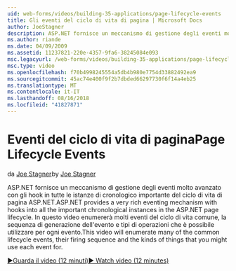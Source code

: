 ```yaml
---
uid: web-forms/videos/building-35-applications/page-lifecycle-events
title: Gli eventi del ciclo di vita di pagina | Microsoft Docs
author: JoeStagner
description: ASP.NET fornisce un meccanismo di gestione degli eventi molto avanzato con gli hook in tutte le istanze di cronologico importante del ciclo di vita di pagina ASP.NET. In questo video verrà enum...
ms.author: riande
ms.date: 04/09/2009
ms.assetid: 11237821-220e-4357-9fa6-38245084e093
msc.legacyurl: /web-forms/videos/building-35-applications/page-lifecycle-events
msc.type: video
ms.openlocfilehash: f70b4998245554a5db4b980e7754d33882492ea9
ms.sourcegitcommit: 45ac74e400f9f2b7dbded66297730f6f14a4eb25
ms.translationtype: MT
ms.contentlocale: it-IT
ms.lasthandoff: 08/16/2018
ms.locfileid: "41827871"
---
```

<a name="page-lifecycle-events"></a><span data-ttu-id="5640e-104">Eventi del ciclo di vita di pagina</span><span class="sxs-lookup"><span data-stu-id="5640e-104">Page Lifecycle Events</span></span>
====================
<span data-ttu-id="5640e-105">da [Joe Stagner](https://github.com/JoeStagner)</span><span class="sxs-lookup"><span data-stu-id="5640e-105">by [Joe Stagner](https://github.com/JoeStagner)</span></span>

<span data-ttu-id="5640e-106">ASP.NET fornisce un meccanismo di gestione degli eventi molto avanzato con gli hook in tutte le istanze di cronologico importante del ciclo di vita di pagina ASP.NET.</span><span class="sxs-lookup"><span data-stu-id="5640e-106">ASP.NET provides a very rich eventing mechanism with hooks into all the important chronological instances in the ASP.NET page lifecycle.</span></span> <span data-ttu-id="5640e-107">In questo video enumererà molti eventi del ciclo di vita comune, la sequenza di generazione dell'evento e tipi di operazioni che è possibile utilizzare per ogni evento.</span><span class="sxs-lookup"><span data-stu-id="5640e-107">This video will enumerate many of the common lifecycle events, their firing sequence and the kinds of things that you might use each event for.</span></span>

[<span data-ttu-id="5640e-108">&#9654;Guarda il video (12 minuti)</span><span class="sxs-lookup"><span data-stu-id="5640e-108">&#9654; Watch video (12 minutes)</span></span>](https://channel9.msdn.com/Blogs/ASP-NET-Site-Videos/page-lifecycle-events)
